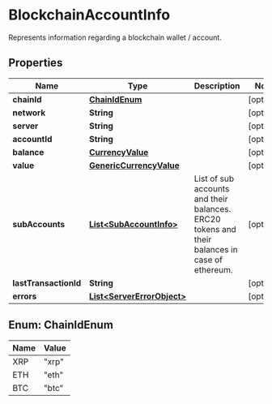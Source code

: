 

# BlockchainAccountInfo

Represents information regarding a blockchain wallet / account.
## Properties

Name | Type | Description | Notes
------------ | ------------- | ------------- | -------------
**chainId** | [**ChainIdEnum**](#ChainIdEnum) |  |  [optional]
**network** | **String** |  |  [optional]
**server** | **String** |  |  [optional]
**accountId** | **String** |  |  [optional]
**balance** | [**CurrencyValue**](CurrencyValue.md) |  |  [optional]
**value** | [**GenericCurrencyValue**](GenericCurrencyValue.md) |  |  [optional]
**subAccounts** | [**List&lt;SubAccountInfo&gt;**](SubAccountInfo.md) | List of sub accounts and their balances. ERC20 tokens and their balances in case of ethereum. |  [optional]
**lastTransactionId** | **String** |  |  [optional]
**errors** | [**List&lt;ServerErrorObject&gt;**](ServerErrorObject.md) |  |  [optional]



## Enum: ChainIdEnum

Name | Value
---- | -----
XRP | &quot;xrp&quot;
ETH | &quot;eth&quot;
BTC | &quot;btc&quot;



